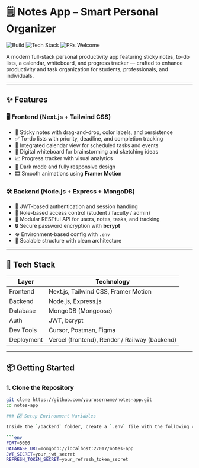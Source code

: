 # 🗒️ Notes App – Smart Personal Organizer

![Build](https://img.shields.io/badge/build-passing-brightgreen.svg)
![Tech Stack](https://img.shields.io/badge/stack-MERN-blueviolet)
![PRs Welcome](https://img.shields.io/badge/PRs-welcome-brightgreen.svg)

A modern full-stack personal productivity app featuring sticky notes, to-do lists, a calendar, whiteboard, and progress tracker — crafted to enhance productivity and task organization for students, professionals, and individuals.

---

## ✨ Features

### 🖥️ Frontend (Next.js + Tailwind CSS)
- 🔖 Sticky notes with drag-and-drop, color labels, and persistence
- ✅ To-do lists with priority, deadline, and completion tracking
- 📅 Integrated calendar view for scheduled tasks and events
- 🧠 Digital whiteboard for brainstorming and sketching ideas
- 📈 Progress tracker with visual analytics
- 🌙 Dark mode and fully responsive design
- 🎞️ Smooth animations using **Framer Motion**

### 🛠️ Backend (Node.js + Express + MongoDB)
- 🔐 JWT-based authentication and session handling
- 👥 Role-based access control (student / faculty / admin)
- 📁 Modular RESTful API for users, notes, tasks, and tracking
- 🔒 Secure password encryption with **bcrypt**
- ⚙️ Environment-based config with `.env`
- 🧩 Scalable structure with clean architecture

---

## 🚀 Tech Stack

| Layer      | Technology                     |
|------------|---------------------------------|
| Frontend   | Next.js, Tailwind CSS, Framer Motion |
| Backend    | Node.js, Express.js             |
| Database   | MongoDB (Mongoose)              |
| Auth       | JWT, bcrypt                     |
| Dev Tools  | Cursor, Postman, Figma          |
| Deployment | Vercel (frontend), Render / Railway (backend) |

---

## 📦 Getting Started

### 1. Clone the Repository

```bash
git clone https://github.com/yourusername/notes-app.git
cd notes-app

### 2️⃣ Setup Environment Variables

Inside the `/backend` folder, create a `.env` file with the following contents:

```env
PORT=5000
DATABASE_URL=mongodb://localhost:27017/notes-app
JWT_SECRET=your_jwt_secret
REFRESH_TOKEN_SECRET=your_refresh_token_secret
